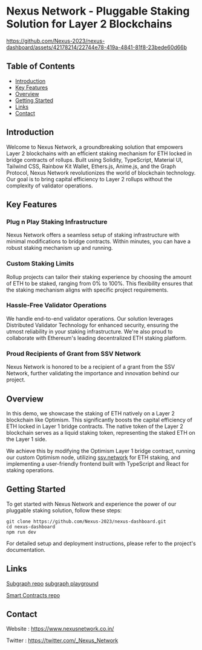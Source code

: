  
# Nexus Network - Pluggable Staking Solution for Layer 2 Blockchains
 

https://github.com/Nexus-2023/nexus-dashboard/assets/42178214/22744e78-419a-4841-81f8-23bede60d66b



## Table of Contents
- [Introduction](#introduction)
- [Key Features](#key-features)
- [Overview](#overview)
- [Getting Started](#getting-started)
- [Links](#links)
- [Contact](#contact)
 

## Introduction

Welcome to Nexus Network, a groundbreaking solution that empowers Layer 2 blockchains with an efficient staking mechanism for ETH locked in bridge contracts of rollups. Built using Solidity, TypeScript, Material UI, Tailwind CSS, Rainbow Kit Wallet, Ethers.js, Anime.js, and the Graph Protocol, Nexus Network revolutionizes the world of blockchain technology. Our goal is to bring capital efficiency to Layer 2 rollups without the complexity of validator operations.

## Key Features

### Plug n Play Staking Infrastructure
Nexus Network offers a seamless setup of staking infrastructure with minimal modifications to bridge contracts. Within minutes, you can have a robust staking mechanism up and running.

### Custom Staking Limits
Rollup projects can tailor their staking experience by choosing the amount of ETH to be staked, ranging from 0% to 100%. This flexibility ensures that the staking mechanism aligns with specific project requirements.

### Hassle-Free Validator Operations
We handle end-to-end validator operations. Our solution leverages Distributed Validator Technology for enhanced security, ensuring the utmost reliability in your staking infrastructure. We're also proud to collaborate with Ethereum's leading decentralized ETH staking platform.

### Proud Recipients of Grant from SSV Network
Nexus Network is honored to be a recipient of a grant from the SSV Network, further validating the importance and innovation behind our project.

## Overview

In this demo, we showcase the staking of ETH natively on a Layer 2 blockchain like Optimism. This significantly boosts the capital efficiency of ETH locked in Layer 1 bridge contracts. The native token of the Layer 2 blockchain serves as a liquid staking token, representing the staked ETH on the Layer 1 side.

We achieve this by modifying the Optimism Layer 1 bridge contract, running our custom Optimism node, utilizing [ssv.network](https://ssv.network/) for ETH staking, and implementing a user-friendly frontend built with TypeScript and React for staking operations.

## Getting Started

To get started with Nexus Network and experience the power of our pluggable staking solution, follow these steps:

```
git clone https://github.com/Nexus-2023/nexus-dashboard.git
cd nexus-dashboard
npm run dev
```
For detailed setup and deployment instructions, please refer to the project's documentation.

## Links
[Subgraph repo](https://github.com/Nexus-2023/subgraph)
[subgraph playground](https://api.studio.thegraph.com/proxy/55430/nexus/version/latest/graphql?query=%0A++++%23%0A++++%23+Welcome+to+The+GraphiQL%0A++++%23%0A++++%23+GraphiQL+is+an+in-browser+tool+for+writing%2C+validating%2C+and%0A++++%23+testing+GraphQL+queries.%0A++++%23%0A++++%23+Type+queries+into+this+side+of+the+screen%2C+and+you+will+see+intelligent%0A++++%23+typeaheads+aware+of+the+current+GraphQL+type+schema+and+live+syntax+and%0A++++%23+validation+errors+highlighted+within+the+text.%0A++++%23%0A++++%23+GraphQL+queries+typically+start+with+a+%22%7B%22+character.+Lines+that+start%0A++++%23+with+a+%23+are+ignored.%0A++++%23%0A++++%23+An+example+GraphQL+query+might+look+like%3A%0A++++%23%0A++++%23+++++%7B%0A++++%23+++++++field%28arg%3A+%22value%22%29+%7B%0A++++%23+++++++++subField%0A++++%23+++++++%7D%0A++++%23+++++%7D%0A++++%23%0A++++%23+Keyboard+shortcuts%3A%0A++++%23%0A++++%23++Prettify+Query%3A++Shift-Ctrl-P+%28or+press+the+prettify+button+above%29%0A++++%23%0A++++%23+++++Merge+Query%3A++Shift-Ctrl-M+%28or+press+the+merge+button+above%29%0A++++%23%0A++++%23+++++++Run+Query%3A++Ctrl-Enter+%28or+press+the+play+button+above%29%0A++++%23%0A++++%23+++Auto+Complete%3A++Ctrl-Space+%28or+just+start+typing%29%0A++++%23%0A++) 

[Smart Contracts repo](https://github.com/Nexus-2023/Nexus-Contracts/tree/nexus/ethOnline)

## Contact

Website : https://www.nexusnetwork.co.in/
 
Twitter : https://twitter.com/_Nexus_Network
